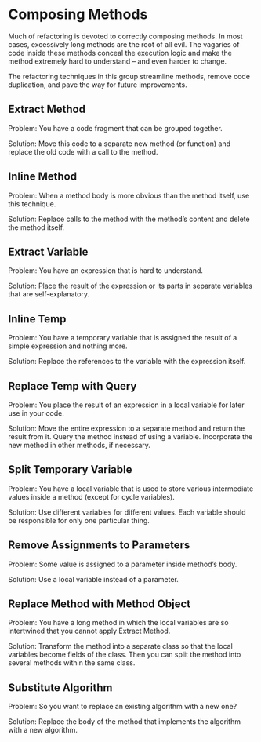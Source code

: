 # Composing Methods
Much of refactoring is devoted to correctly composing methods. In most cases, excessively long methods are the root of all evil. The vagaries of code inside these methods conceal the execution logic and make the method extremely hard to understand – and even harder to change.

The refactoring techniques in this group streamline methods, remove code duplication, and pave the way for future improvements.

## Extract Method
Problem: You have a code fragment that can be grouped together.

Solution: Move this code to a separate new method (or function) and replace the old code with a call to the method.

## Inline Method
Problem: When a method body is more obvious than the method itself, use this technique.

Solution: Replace calls to the method with the method’s content and delete the method itself.

## Extract Variable
Problem: You have an expression that is hard to understand.

Solution: Place the result of the expression or its parts in separate variables that are self-explanatory.

## Inline Temp
Problem: You have a temporary variable that is assigned the result of a simple expression and nothing more.

Solution: Replace the references to the variable with the expression itself.

## Replace Temp with Query
Problem: You place the result of an expression in a local variable for later use in your code.

Solution: Move the entire expression to a separate method and return the result from it. Query the method instead of using a variable. Incorporate the new method in other methods, if necessary.

## Split Temporary Variable
Problem: You have a local variable that is used to store various intermediate values inside a method (except for cycle variables).

Solution: Use different variables for different values. Each variable should be responsible for only one particular thing.

## Remove Assignments to Parameters
Problem: Some value is assigned to a parameter inside method’s body.

Solution: Use a local variable instead of a parameter.

## Replace Method with Method Object
Problem: You have a long method in which the local variables are so intertwined that you cannot apply Extract Method.

Solution: Transform the method into a separate class so that the local variables become fields of the class. Then you can split the method into several methods within the same class.

## Substitute Algorithm
Problem: So you want to replace an existing algorithm with a new one?

Solution: Replace the body of the method that implements the algorithm with a new algorithm.